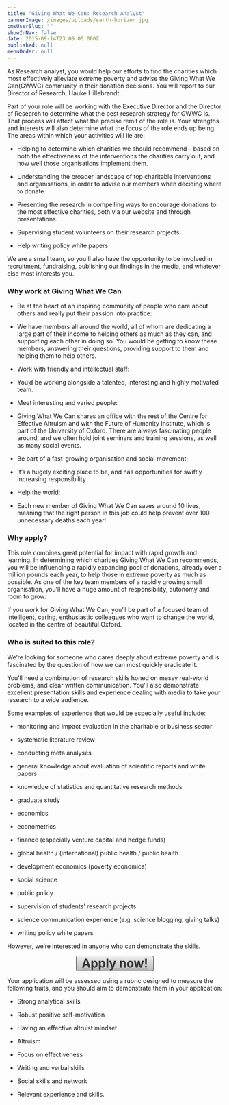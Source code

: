 ```yaml
---
title: "Giving What We Can: Research Analyst"
bannerImage: /images/uploads/earth-horizon.jpg
cmsUserSlug: ""
showInNav: false
date: 2015-09-14T23:00:00.000Z
published: null
menuOrder: null
---
```


  As Research analyst, you would help our efforts to find the charities which most effectively alleviate extreme poverty and advise the Giving What We Can(GWWC) community in their donation decisions. You will report to our Director of Research, Hauke Hillebrandt.

Part of your role will be working with the Executive Director and the Director of Research to determine what the best research strategy for GWWC is. That process will affect what the precise remit of the role is. Your strengths and interests will also determine what the focus of the role ends up being. The areas within which your activities will lie are:

* Helping to determine which charities we should recommend – based on both the effectiveness of the interventions the charities carry out, and how well those organisations implement them.

* Understanding the broader landscape of top charitable interventions and organisations, in order to advise our members when deciding where to donate

* Presenting the research in compelling ways to encourage donations to the most effective charities, both via our website and through presentations.

* Supervising student volunteers on their research projects

* Help writing policy white papers

We are a small team, so you&rsquo;ll also have the opportunity to be involved in recruitment, fundraising, publishing our findings in the media, and whatever else most interests you.

### Why work at Giving What We Can

* Be at the heart of an inspiring community of people who care about others and really put their passion into practice:

* We have members all around the world, all of whom are dedicating a large part of their income to helping others as much as they can, and supporting each other in doing so. You would be getting to know these members, answering their questions, providing support to them and helping them to help others.

* Work with friendly and intellectual staff:

* You&rsquo;d be working alongside a talented, interesting and highly motivated team.

* Meet interesting and varied people:

* Giving What We Can shares an office with the rest of the Centre for Effective Altruism and with the Future of Humanity Institute, which is part of the University of Oxford. There are always fascinating people around, and we often hold joint seminars and training sessions, as well as many social events.

* Be part of a fast-growing organisation and social movement:

* It&rsquo;s a hugely exciting place to be, and has opportunities for swiftly increasing responsibility

* Help the world:

* Each new member of Giving What We Can saves around 10 lives, meaning that the right person in this job could help prevent over 100 unnecessary deaths each year!

### Why apply?

This role combines great potential for impact with rapid growth and learning. In determining which charities Giving What We Can recommends, you will be influencing a rapidly expanding pool of donations, already over a million pounds each year, to help those in extreme poverty as much as possible. As one of the key team members of a rapidly growing small organisation, you&rsquo;ll have a huge amount of responsibility, autonomy and room to grow.

If you work for Giving What We Can, you&rsquo;ll be part of a focused team of intelligent, caring, enthusiastic colleagues who want to change the world, located in the centre of beautiful Oxford.

### Who is suited to this role?

We&rsquo;re looking for someone who cares deeply about extreme poverty and is fascinated by the question of how we can most quickly eradicate it.

You&rsquo;ll need a combination of research skills honed on messy real-world problems, and clear written communication. You'll also demonstrate excellent presentation skills and experience dealing with media to take your research to a wide audience.

Some examples of experience that would be especially useful include:

* monitoring and impact evaluation in the charitable or business sector

* systematic literature review

* conducting meta analyses

* general knowledge about evaluation of scientific reports and white papers

* knowledge of statistics and quantitative research methods

* graduate study

* economics

* econometrics

* finance (especially venture capital and hedge funds)

* global health / (international) public health / public health

* development economics (poverty economics)

* social science

* public policy

* supervision of students&rsquo; research projects

* science communication experience (e.g. science blogging, giving talks)

* writing policy white papers

However, we&rsquo;re interested in anyone who can demonstrate the skills.

<a href="https://eaglobal.typeform.com/to/nUNz0z" style="display: block; border-radius:4px; background-color: #DDD; background-image: linear-gradient(to top, #BBB, #EEE); width: 180px; text-align:center; font-weight:bold; font-size: 28px; border: 1px solid #333; color: #333; margin:auto" target="_blank">Apply now!</a> 

Your application will be assessed using a rubric designed to measure the following traits, and you should aim to demonstrate them in your application:

 * Strong analytical skills

* Robust positive self-motivation

* Having an effective altruist mindset

* Altruism

* Focus on effectiveness

* Writing and verbal skills

* Social skills and network

* Relevant experience and skills.

  
  
  